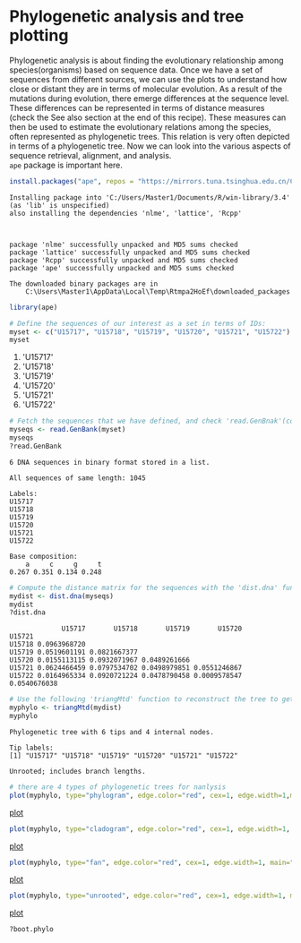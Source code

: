 
# Phylogenetic analysis and tree plotting
Phylogenetic analysis is about finding the evolutionary relationship among species(organisms) based on sequence data. Once we have a set of sequences from different sources, we can use the plots to understand how close or distant they are in terms of molecular evolution. As a result of the mutations during evolution, there emerge differences at the sequence level. These differences can be represented in terms of distance measures (check the See also section at the end of this recipe). These measures can then be used to estimate the evolutionary relations among the species, often represented as phylogenetic trees. This relation is very often depicted in terms of a phylogenetic tree. Now we can look into the various aspects of sequence retrieval, alignment, and analysis. <br>
`ape` package is important here.


```R
install.packages("ape", repos = "https://mirrors.tuna.tsinghua.edu.cn/CRAN/")
```

    Installing package into 'C:/Users/Master1/Documents/R/win-library/3.4'
    (as 'lib' is unspecified)
    also installing the dependencies 'nlme', 'lattice', 'Rcpp'
    
    

    package 'nlme' successfully unpacked and MD5 sums checked
    package 'lattice' successfully unpacked and MD5 sums checked
    package 'Rcpp' successfully unpacked and MD5 sums checked
    package 'ape' successfully unpacked and MD5 sums checked
    
    The downloaded binary packages are in
    	C:\Users\Master1\AppData\Local\Temp\Rtmpa2HoEf\downloaded_packages
    


```R
library(ape)
```


```R
# Define the sequences of our interest as a set in terms of IDs:
myset <- c("U15717", "U15718", "U15719", "U15720", "U15721", "U15722")
myset
```


<ol class=list-inline>
	<li>'U15717'</li>
	<li>'U15718'</li>
	<li>'U15719'</li>
	<li>'U15720'</li>
	<li>'U15721'</li>
	<li>'U15722'</li>
</ol>




```R
# Fetch the sequences that we have defined, and check 'read.GenBnak'(connects to the GenBank database, and reads nucleotide sequences using accession numbers given as arguments):
myseqs <- read.GenBank(myset)
myseqs
?read.GenBank
```


    6 DNA sequences in binary format stored in a list.
    
    All sequences of same length: 1045 
    
    Labels:
    U15717
    U15718
    U15719
    U15720
    U15721
    U15722
    
    Base composition:
        a     c     g     t 
    0.267 0.351 0.134 0.248 



```R
# Compute the distance matrix for the sequences with the 'dist.dna' function, just check 'dist.dna'
mydist <- dist.dna(myseqs)
mydist
?dist.dna
```


                 U15717       U15718       U15719       U15720       U15721
    U15718 0.0963968720                                                    
    U15719 0.0519601191 0.0821667377                                       
    U15720 0.0155113115 0.0932071967 0.0489261666                          
    U15721 0.0624466459 0.0797534702 0.0498979851 0.0551246867             
    U15722 0.0164965334 0.0920721224 0.0478790458 0.0009578547 0.0540676038



```R
# Use the following 'triangMtd' function to reconstruct the tree to get the 'phylo' object for the phylogenetic trees:
myphylo <- triangMtd(mydist)
myphylo
```


    
    Phylogenetic tree with 6 tips and 4 internal nodes.
    
    Tip labels:
    [1] "U15717" "U15718" "U15719" "U15720" "U15721" "U15722"
    
    Unrooted; includes branch lengths.



```R
# there are 4 types of phylogenetic trees for nanlysis
plot(myphylo, type="phylogram", edge.color="red", cex=1, edge.width=1,main="(A) Phylogram")
```


[plot](https://github.com/Chengshu21/Bioinformatics-with-R-cookbook/blob/master/Chapter-3-Sequence-Analysis-with-R-master/md/output_7-Phylogenetic%20analysis%20and%20tree%20plotting.png)



```R
plot(myphylo, type="cladogram", edge.color="red", cex=1, edge.width=1, main="(B) Cladogram")
```


[plot](https://github.com/Chengshu21/Bioinformatics-with-R-cookbook/blob/master/Chapter-3-Sequence-Analysis-with-R-master/md/output_8-Phylogenetic%20analysis%20and%20tree%20plotting.png)



```R
plot(myphylo, type="fan", edge.color="red", cex=1, edge.width=1, main="(C) Fan")
```


[plot](https://github.com/Chengshu21/Bioinformatics-with-R-cookbook/blob/master/Chapter-3-Sequence-Analysis-with-R-master/md/output_9-Phylogenetic%20analysis%20and%20tree%20plotting.png)



```R
plot(myphylo, type="unrooted", edge.color="red", cex=1, edge.width=1, main="(D) Unrooted")
```


[plot](https://github.com/Chengshu21/Bioinformatics-with-R-cookbook/blob/master/Chapter-3-Sequence-Analysis-with-R-master/md/output_10-Phylogenetic%20analysis%20and%20tree%20plotting.png)



```R
?boot.phylo
```


```R

```
